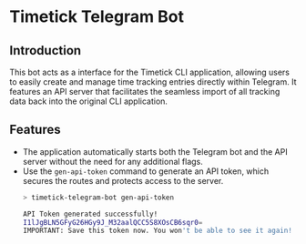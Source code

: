 # Timetick Telegram Bot

## Introduction

This bot acts as a interface for the Timetick CLI application, allowing users to easily create and manage time tracking entries directly within Telegram. It features an API server that facilitates the seamless import of all tracking data back into the original CLI application.

## Features

- The application automatically starts both the Telegram bot and the API server without the need for any additional flags.
- Use the `gen-api-token` command to generate an API token, which secures the routes and protects access to the server. 
    ```bash
    > timetick-telegram-bot gen-api-token

    API Token generated successfully!
    I1lJgBLN5GFyG26HGy9J_M32aalQCC5S8XOsCB6sqr0=
    IMPORTANT: Save this token now. You won't be able to see it again!
    ```

